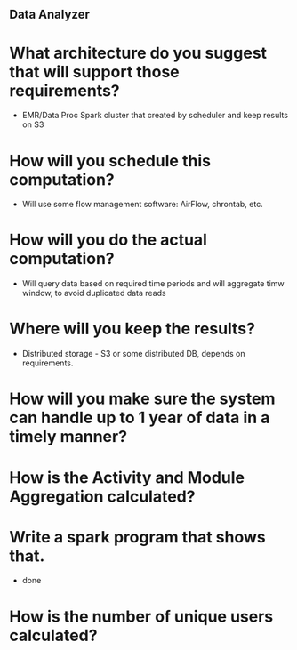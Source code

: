 ## Data Analyzer 

# What architecture do you suggest that will support those requirements?

 - EMR/Data Proc Spark cluster that created by scheduler and keep results on S3

# How will you schedule this computation?

 - Will use some flow management software: AirFlow, chrontab, etc.

# How will you do the actual computation?

  - Will query data based on required time periods and will aggregate timw window, to avoid duplicated data reads

# Where will you keep the results?

  - Distributed storage - S3 or some distributed DB, depends on requirements.

# How will you make sure the system can handle up to 1 year of data in a timely manner?

# How is the Activity and Module Aggregation calculated?

# Write a spark program that shows that.
  - done

# How is the number of unique users calculated?

